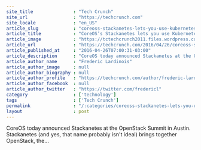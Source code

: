 ```yaml
---
site_title               : "Tech Crunch"
site_url                 : "https://techcrunch.com"
site_locale              : "en_US"
article_slug             : "coreoss-stackanetes-lets-you-use-kubernetes-to-run-openstack-in-containers"
article_title            : "CoreOS’s Stackanetes lets you use Kubernetes to run OpenStack in containers"
article_image            : "https://tctechcrunch2011.files.wordpress.com/2015/11/1249873059_53bd0efbd9_o.jpg?w=764&h=400&crop=1"
article_url              : "https://techcrunch.com/2016/04/26/coreoss-stackanetes-lets-you-use-kubernetes-to-run-openstack-in-containers/"
article_published_at     : "2016-04-26T07:00:31-03:00"
article_description      : "CoreOS today announced Stackanetes at the OpenStack Summit in Austin. Stackanetes (and yes, that name probably isn't ideal) brings together OpenStack, the..."
article_author_name      : "Frederic Lardinois"
article_author_image     : null
article_author_biography : null
article_author_profile   : "https://techcrunch.com/author/frederic-lardinois/"
article_author_facebook  : null
article_author_twitter   : "https://twitter.com/fredericl"
category                 : ['technology']
tags                     : ['Tech Crunch']
permalink                : "/:categories/coreoss-stackanetes-lets-you-use-kubernetes-to-run-openstack-in-containers/"
layout                   : post
---
```


CoreOS today announced Stackanetes at the OpenStack Summit in Austin. Stackanetes (and yes, that name probably isn't ideal) brings together OpenStack, the...

